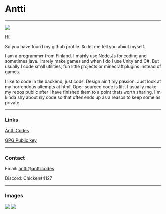 # Antti
___

<img src="https://komarev.com/ghpvc/?username=chicken&color=ff69b4"/>

Hi!

So you have found my github profile. So let me tell you about myself.

I am a programmer from Finland. I mainly use Node.Js for coding and sometimes java.
I rarely make games and when I do I use Unity and C#. But usually I code small utilities, fun little projects or minecraft plugins instead of games. 

I like to code in the backend, just code. Design ain't my passion.
Just look at my horrendous attempts at html!
Open sourced code is life. I usually make my repos public after I have finished them to a point thats worth sharing.
I'm kinda shy about my code so that often ends up as a reason to keep some as private. 
___

### Links

[Antti.Codes](https://antti.codes)

[GPG Public key](https://antti.codes/media/antti.asc)

___

### Contact

Email: [antti@antti.codes](mailto:antti@antti.codes)

Discord: Chicken#4127

___

### Images

<img align="left" src="https://github-readme-stats.vercel.app/api?username=Chicken&&show_icons=true&theme=tokyonight&count_private=true&hide=stars,prs,issues"/>
<img align="left" src="https://github-readme-stats.vercel.app/api/top-langs/?username=Chicken&&show_icons=true&theme=tokyonight&count_private=true&layout=compact"/>
